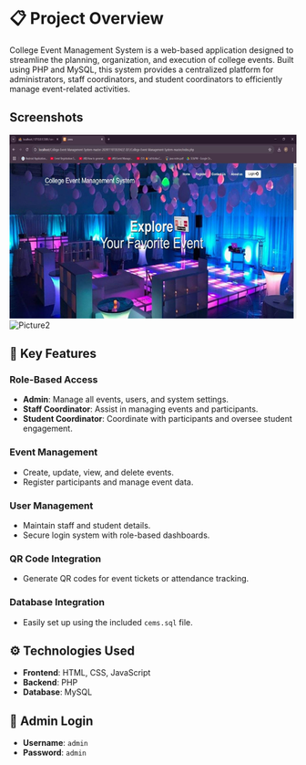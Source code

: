 # 📋 Project Overview
College Event Management System is a web-based application designed to streamline the planning, organization, and execution of college events. Built using PHP and MySQL, this system provides a centralized platform for administrators, staff coordinators, and student coordinators to efficiently manage event-related activities.

## Screenshots
![Picture1](Picture1.png)
![Picture2](Picture4.png)

## 🔑 Key Features

### Role-Based Access
- **Admin**: Manage all events, users, and system settings.
- **Staff Coordinator**: Assist in managing events and participants.
- **Student Coordinator**: Coordinate with participants and oversee student engagement.

### Event Management
- Create, update, view, and delete events.
- Register participants and manage event data.

### User Management
- Maintain staff and student details.
- Secure login system with role-based dashboards.

### QR Code Integration
- Generate QR codes for event tickets or attendance tracking.

### Database Integration
- Easily set up using the included `cems.sql` file.

## ⚙️ Technologies Used
- **Frontend**: HTML, CSS, JavaScript  
- **Backend**: PHP  
- **Database**: MySQL

## 🔐 Admin Login
- **Username**: `admin`  
- **Password**: `admin`
